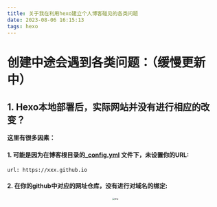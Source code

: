 ```yaml
---
title: 关于我在利用hexo建立个人博客碰见的各类问题
date: 2023-08-06 16:15:13
tags: hexo
---
```


# 创建中途会遇到各类问题：（缓慢更新中）

## 1. Hexo本地部署后，实际网站并没有进行相应的改变？

**这里有很多因素：**

#### 1. 可能是因为在博客根目录的<u>_config.yml</u> 文件下，未设置你的URL:

```hexo
url: https://xxx.github.io
```



#### 2. 在你的github中对应的网址仓库，没有进行对域名的绑定:

<center>
    <img src="https://babyblue916.oss-cn-shanghai.aliyuncs.com/img/1-16913158079909.png" alt="img" style="zoom:33%;" />

​    

  






